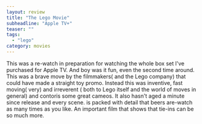```yaml
---
layout: review
title: "The Lego Movie"
subheadline: "Apple TV+"
teaser: ""
tags:
  - "lego"
category: movies
---
```


This was a re-watch in preparation for watching the whole box set I've purchased for Apple TV.
And boy was it fun, even the second time around. This was a brave move by the filmmakers( and the Lego company) that could have made a straight toy promo. Instead this was inventive, fast moving( very) and irreverent ( both to Lego itself and the world of moves in general) and contoris some great cameos. It also hasn't aged a minute since release and every scene. is packed with detail that beers are-watch as many times as you like.
An important film that shows that tie-ins can be so much more.